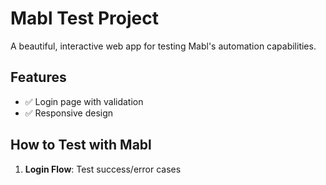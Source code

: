# Mabl Test Project

A beautiful, interactive web app for testing Mabl's automation capabilities.

## Features
- ✅ Login page with validation
- ✅ Responsive design

## How to Test with Mabl
1. **Login Flow**: Test success/error cases